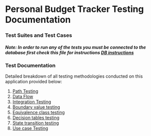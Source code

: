 # Personal Budget Tracker Testing Documentation

### Test Suites and Test Cases

##### Note: In order to run any of the tests you must be connected to the database first check this file for instructions [DB instructions](https://github.com/Ense-375/Ense-375/blob/main/Prototype3/src/main/java/commands.txt)

### Test Documentation
Detailed breakdown of all testing methodologies conducted on this application provided below: 
1. [Path Testing](https://github.com/Ense-375/Ense-375/blob/main/Documents/TestDocs/Personal%20Budget%20tracker%20path%20Testing.pdf)
2. [Data Flow](https://github.com/Ense-375/Ense-375/blob/main/Documents/TestDocs/Data%20flow%20testing.pdf)
3. [Integration Testing]()
4. [Boundary value testing ]()
5. [Equivalence class testing]()
6. [Decision tables testing]()
7. [State transition testing]()
8. [Use case Testing]()
